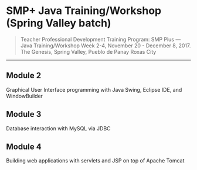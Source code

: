 SMP+ Java Training/Workshop (Spring Valley batch)
==========================================

>Teacher Professional Development Training Program: SMP Plus &mdash; Java Training/Workshop
Week 2-4, November 20 - December 8, 2017. The Genesis, Spring Valley, Pueblo de Panay Roxas City

----------


Module 2
-------------
Graphical User Interface programming with Java Swing, Eclipse IDE, and WindowBuilder

Module 3
-------------
Database interaction with MySQL via JDBC

Module 4
-------------
Building web applications with servlets and JSP on top of Apache Tomcat
